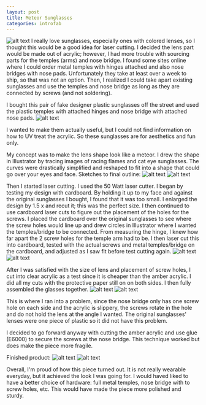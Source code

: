 ```yaml
---
layout: post
title: Meteor Sunglasses
categories: introfab
---
```

![alt text](/images/introfab/meteorSunglasses/final.jpg)
I really love sunglasses, especially ones with colored lenses, so I thought this would be a good idea for laser cutting. I decided the lens part would be made out of acrylic; however, I had more trouble with sourcing parts for the temples (arms) and nose bridge. I found some sites online where I could order metal temples with hinges attached and also nose bridges with nose pads. Unfortunately they take at least over a week to ship, so that was not an option. Then, I realized I could take apart existing sunglasses and use the temples and nose bridge as long as they are connected by screws (and not soldering).

I bought this pair of fake designer plastic sunglasses off the street and used the plastic temples with attached hinges and nose bridge with attached nose pads.
![alt text](/images/introfab/meteorSunglasses/IMG_20170927_200644_c.jpg)

I wanted to make them actually useful, but I could not find information on how to UV treat the acrylic. So these sunglasses are for aesthetics and fun only.

My concept was to make the lens shape look like a meteor. I drew the shape in Illustrator by tracing images of racing flames and cat eye sunglasses. The curves were drastically simplified and reshaped to fit into a shape that could go over your eyes and face.
Sketches to final outline:
![alt text](/images/introfab/meteorSunglasses/IMG_20170927_225222_c.jpg)
![alt text](/images/introfab/meteorSunglasses/meteor_sunglasses.png)

Then I started laser cutting. I used the 50 Watt laser cutter. I began by testing my design with cardboard. By holding it up to my face and against the original sunglasses I bought, I found that it was too small. I enlarged the design by 1.5 x and recut it; this was the perfect size.
I then continued to use cardboard laser cuts to figure out the placement of the holes for the screws. I placed the cardboard over the original sunglasses to see where the screw holes would line up and drew circles in Illustrator where I wanted the temples/bridge to be connected. From measuring the hinge, I knew how far apart the 2 screw holes for the temple arm had to be. I then laser cut this into cardboard, tested with the actual screws and metal temples/bridge on the cardboard, and adjusted as I saw fit before test cutting again.
![alt text](/images/introfab/meteorSunglasses/sizeTest.jpg)
![alt text](/images/introfab/meteorSunglasses/IMG_20170927_195120_c.jpg)

After I was satisfied with the size of lens and placement of screw holes, I cut into clear acrylic as a test since it is cheaper than the amber acrylic. I did all my cuts with the protective paper still on on both sides. I then fully assembled the glasses together. 
![alt text](/images/introfab/meteorSunglasses/IMG_20170927_210810_c.jpg)
![alt text](/images/introfab/meteorSunglasses/IMG_20170927_212353_c.jpg)

This is where I ran into a problem, since the nose bridge only has one screw hole on each side and the acrylic is slippery, the screws rotate in the hole and do not hold the lens at the angle I wanted. The original sunglasses' lenses were one piece of plastic so it did not have this problem.

I decided to go forward anyway with cutting the amber acrylic and use glue (E6000) to secure the screws at the nose bridge. This technique worked but does make the piece more fragile.

Finished product:
![alt text](/images/introfab/meteorSunglasses/IMG_20170927_224016_c.jpg)
![alt text](/images/introfab/meteorSunglasses/final.jpg)

Overall, I'm proud of how this piece turned out. It is not really wearable everyday, but it achieved the look I was going for. I would haved liked to have a better choice of hardware: full metal temples, nose bridge with to screw holes, etc. This would have made the piece more polished and sturdy.
